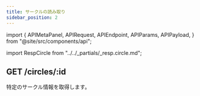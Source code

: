 ```yaml
---
title: サークルの読み取り
sidebar_position: 2
---
```


import {
  APIMetaPanel,
  APIRequest,
  APIEndpoint,
  APIParams,
  APIPayload,
} from "@site/src/components/api";

import RespCircle from "../../_partials/_resp.circle.md";

## GET /circles/:id

特定のサークル情報を取得します。

<APIEndpoint url="/circles/:id" />

<APIMetaPanel scope="CIRCLES:READ" />

<APIParams p-id="The ID of circle" p-id-required={true} />

<APIRequest
  title="Get circle details"
  url="/circles/a465ffdb-4441-4cb9-8b45-00cf79dfbc46"
/>

<RespCircle />
